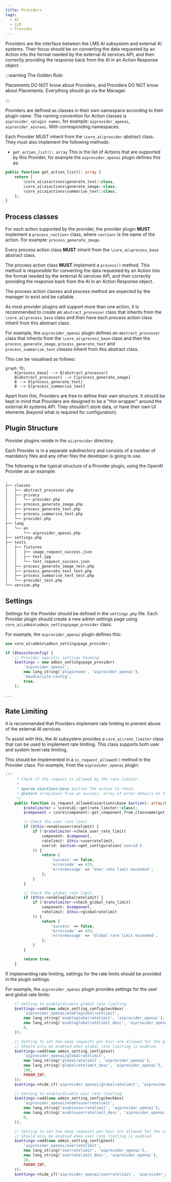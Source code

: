 ```yaml
---
title: Providers
tags:
  - AI
  - LLM
  - Provider
---
```

Providers are the interface between the LMS AI subsystem and external AI systems.
Their focus should be on converting the data requested by an Action into the format needed
by the external AI services API, and then correctly providing the response back from the AI
in an Action Response object.

:::warning The Golden Rule:

Placements DO NOT know about Providers, and Providers DO NOT know about Placements.
Everything should go via the Manager.

:::

Providers are defined as classes in their own namespace according to their plugin name.
The naming convention for Action classes is `aiprovider_<plugin name>`,
for example: `aiprovider_openai`, `aiprovider_azureai`. With corresponding namespaces.

Each Provider MUST inherit from the `\core_ai\provider` abstract class.
They must also implement the following methods:

- `get_action_list(): array` This is the list of Actions that are supported by this Provider, for example the `aiprovider_openai` plugin defines this as:

```php
public function get_action_list(): array {
    return [
        \core_ai\aiactions\generate_text::class,
        \core_ai\aiactions\generate_image::class,
        \core_ai\aiactions\summarise_text::class,
    ];
}
```

## Process classes

For each action supported by the provider, the provider plugin **MUST** implement a `process_<action>` class,
where `<action>` is the name of the action. For example: `process_generate_image`.

Every process action class **MUST** inherit from the `\core_ai\process_base` abstract class.

The process action class **MUST** implement a `process()` method. This method is responsible for
converting the data requested by an Action into the format needed by the external AI services API,
and then correctly providing the response back from the AI in an Action Response object.

The process action classes and process method are expected by the manager to exist and be callable.

As most provider plugins will support more than one action, it is recommended to create an
`abstract_processor` class that inherits from the `\core_ai\process_base` class and then have each
process action class inherit from this abstract class.

For example, the `aiprovider_openai` plugin defines an `abstract_processor` class that inherits from
the `\core_ai\process_base` class and then the `process_generate_image`, `process_generate_text` and
`process_summarise_text` classes inherit from this abstract class.

This can be visualised as follows:

```mermaid
graph TD;
    A[process_base] --> B[abstract_processor]
    B[abstract_processor] --> C[process_generate_image]
    B --> D[process_generate_text]
    B --> E[process_summarise_text]
 ```

Apart from this, Providers are free to define their own structure. It should be kept in mind that Providers
are designed to be a "thin wrapper" around the external AI systems API. They shouldn't store data,
or have their own UI elements (beyond what is required for configuration).

## Plugin Structure

Provider plugins reside in the `ai/provider` directory.

Each Provider is in a separate subdirectory and consists of a number of mandatory files and any other
files the developer is going to use.

The following is the typical structure of a Provider plugin, using the OpenAI Provider as an example:

```bash
.
├── classes
│   ├── abstract_processor.php
│   ├── privacy
│   │   └── provider.php
│   ├── process_generate_image.php
│   ├── process_generate_text.php
│   ├── process_summarise_text.php
│   └── provider.php
├── lang
│   └── en
│       └── aiprovider_openai.php
├── settings.php
├── tests
│   ├── fixtures
│   │   ├── image_request_success.json
│   │   ├── test.jpg
│   │   └── text_request_success.json
│   ├── process_generate_image_test.php
│   ├── process_generate_text_test.php
│   ├── process_summarise_text_test.php
│   └── provider_test.php
└── version.php

```

## Settings

Settings for the Provider should be defined in the `settings.php` file.
Each Provider plugin should create a new admin settings page using `core_ai\admin\admin_settingspage_provider` class.

For example, the `aiprovider_openai` plugin defines this:

```php
use core_ai\admin\admin_settingspage_provider;

if ($hassiteconfig) {
    // Provider specific settings heading.
    $settings = new admin_settingspage_provider(
        'aiprovider_openai',
        new lang_string('pluginname', 'aiprovider_openai'),
        'moodle/site:config',
        true,
    );

...
```

## Rate Limiting

It is recommended that Providers implement rate limiting to prevent abuse of the external AI services.

To assist with this, the AI subsystem provides a `core_ai\rate_limiter` class that can be used to implement rate limiting.
This class supports both user and system level rate limiting.

This should be implemented in a `is_request_allowed()` method in the Provider class. For example, from the
`aiprovider_openai` plugin:

```php
/**
     * Check if the request is allowed by the rate limiter.
     *
     * @param aiactions\base $action The action to check.
     * @return array|bool True on success, array of error details on failure.
     */
    public function is_request_allowed(aiactions\base $action): array|bool {
        $ratelimiter = \core\di::get(rate_limiter::class);
        $component = \core\component::get_component_from_classname(get_class($this));

        // Check the user rate limit.
        if ($this->enableuserratelimit) {
            if (!$ratelimiter->check_user_rate_limit(
                component: $component,
                ratelimit: $this->userratelimit,
                userid: $action->get_configuration('userid')
            )) {
                return [
                    'success' => false,
                    'errorcode' => 429,
                    'errormessage' => 'User rate limit exceeded',
                ];
            }
        }

        // Check the global rate limit.
        if ($this->enableglobalratelimit) {
            if (!$ratelimiter->check_global_rate_limit(
                component: $component,
                ratelimit: $this->globalratelimit
            )) {
                return [
                    'success' => false,
                    'errorcode' => 429,
                    'errormessage' => 'Global rate limit exceeded',
                ];
            }
        }

        return true;
    }
```

If implementing rate limiting, settings for the rate limits should be provided in the plugin settings.

For example, the `aiprovider_openai` plugin provides settings for the user and global rate limits:

```php
    // Setting to enable/disable global rate limiting.
    $settings->add(new admin_setting_configcheckbox(
        'aiprovider_openai/enableglobalratelimit',
        new lang_string('enableglobalratelimit', 'aiprovider_openai'),
        new lang_string('enableglobalratelimit_desc', 'aiprovider_openai'),
        0,
    ));

    // Setting to set how many requests per hour are allowed for the global rate limit.
    // Should only be enabled when global rate limiting is enabled.
    $settings->add(new admin_setting_configtext(
        'aiprovider_openai/globalratelimit',
        new lang_string('globalratelimit', 'aiprovider_openai'),
        new lang_string('globalratelimit_desc', 'aiprovider_openai'),
        100,
        PARAM_INT,
    ));
    $settings->hide_if('aiprovider_openai/globalratelimit', 'aiprovider_openai/enableglobalratelimit', 'eq', 0);

    // Setting to enable/disable user rate limiting.
    $settings->add(new admin_setting_configcheckbox(
        'aiprovider_openai/enableuserratelimit',
        new lang_string('enableuserratelimit', 'aiprovider_openai'),
        new lang_string('enableuserratelimit_desc', 'aiprovider_openai'),
        0,
    ));

    // Setting to set how many requests per hour are allowed for the user rate limit.
    // Should only be enabled when user rate limiting is enabled.
    $settings->add(new admin_setting_configtext(
        'aiprovider_openai/userratelimit',
        new lang_string('userratelimit', 'aiprovider_openai'),
        new lang_string('userratelimit_desc', 'aiprovider_openai'),
        10,
        PARAM_INT,
    ));
    $settings->hide_if('aiprovider_openai/userratelimit', 'aiprovider_openai/enableuserratelimit', 'eq', 0);
```
